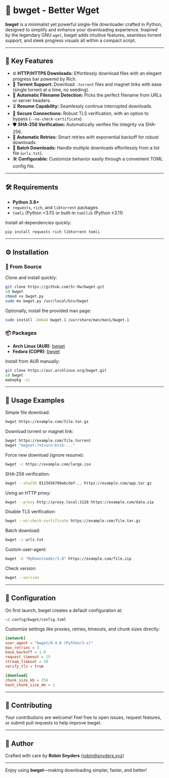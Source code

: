 # 🚀 bwget - Better Wget

**bwget** is a minimalist yet powerful single-file downloader crafted in Python, designed to simplify and enhance your downloading experience. Inspired by the legendary GNU `wget`, bwget adds intuitive features, seamless torrent support, and sleek progress visuals all within a compact script.

---

## 🌟 Key Features

* 🌐 **HTTP/HTTPS Downloads:** Effortlessly download files with an elegant progress bar powered by Rich.
* 🔗 **Torrent Support:** Download `.torrent` files and magnet links with ease (single torrent at a time, no seeding).
* 📁 **Automatic Filename Detection:** Picks the perfect filename from URLs or server headers.
* ⏳ **Resume Capability:** Seamlessly continue interrupted downloads.
* 🔐 **Secure Connections:** Robust TLS verification, with an option to bypass (`--no-check-certificate`).
* 🛡️ **SHA-256 Verification:** Automatically verifies file integrity via SHA-256.
* 🔄 **Automatic Retries:** Smart retries with exponential backoff for robust downloads.
* 📃 **Batch Downloads:** Handle multiple downloads effortlessly from a list file (`urls.txt`).
* 🛠️ **Configurable:** Customize behavior easily through a convenient TOML config file.

---

## 🛠️ Requirements

* **Python 3.8+**
* `requests`, `rich`, and `libtorrent` packages
* `tomli` (Python <3.11) or built-in `tomllib` (Python ≥3.11)

Install all dependencies quickly:

```bash
pip install requests rich libtorrent tomli
```

---

## ⚙️ Installation

### 📂 From Source

Clone and install quickly:

```bash
git clone https://github.com/Sr-0w/bwget.git
cd bwget
chmod +x bwget.py
sudo mv bwget.py /usr/local/bin/bwget
```

Optionally, install the provided man page:

```bash
sudo install -Dm644 bwget.1 /usr/share/man/man1/bwget.1
```

### 📦 Packages

* **Arch Linux (AUR)**: [bwget](https://aur.archlinux.org/packages/bwget)
* **Fedora (COPR)**: [bwget](https://copr.fedorainfracloud.org/coprs/srobin/bwget/)

Install from AUR manually:

```bash
git clone https://aur.archlinux.org/bwget.git
cd bwget
makepkg -si
```

---

## 📌 Usage Examples

Simple file download:

```bash
bwget https://example.com/file.tar.gz
```

Download torrent or magnet link:

```bash
bwget https://example.com/file.torrent
bwget "magnet:?xt=urn:btih:..."
```

Force new download (ignore resume):

```bash
bwget -c https://example.com/large.iso
```

SHA-256 verification:

```bash
bwget --sha256 0123456789abcdef... https://example.com/app.tar.gz
```

Using an HTTP proxy:

```bash
bwget --proxy http://proxy.local:3128 https://example.com/data.zip
```

Disable TLS verification:

```bash
bwget --no-check-certificate https://example.com/file.tar.gz
```

Batch download:

```bash
bwget -i urls.txt
```

Custom user-agent:

```bash
bwget -U "MyDownloader/1.0" https://example.com/file.zip
```

Check version:

```bash
bwget --version
```

---

## 🔧 Configuration

On first launch, bwget creates a default configuration at:

```
~/.config/bwget/config.toml
```

Customize settings like proxies, retries, timeouts, and chunk sizes directly:

```toml
[network]
user_agent = "bwget/0.4.0 (Python/3.x)"
max_retries = 3
base_backoff = 1.0
request_timeout = 15
stream_timeout = 30
verify_tls = true

[download]
chunk_size_kb = 256
hash_chunk_size_mb = 1
```

---

## 🤝 Contributing

Your contributions are welcome! Feel free to open issues, request features, or submit pull requests to help improve bwget.

---

## 🙋 Author

Crafted with care by **Robin Snyders** ([robin@snyders.xyz](mailto:robin@snyders.xyz))

---

Enjoy using **bwget**—making downloading simpler, faster, and better!
